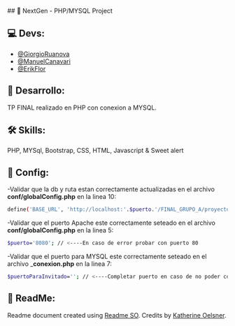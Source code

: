 ﻿﻿## 📃 NextGen - PHP/MYSQL Project

## 💻 Devs:
- [@GiorgioRuanova](https://github.com/gioruanova)
- [@ManuelCanavari](https://github.com/mcanavari43)
- [@ErikFlor](https://github.com/erikfacundo)

## 🚀 Desarrollo:
TP FINAL realizado en PHP con conexion a MYSQL.

## 🛠 Skills:
PHP, MYSql, Bootstrap, CSS, HTML, Javascript & Sweet alert


## 🔧 Config:
-Validar que la db y ruta estan correctamente actualizadas en el archivo __conf/globalConfig.php__ en la linea 10:
```bash
define('BASE_URL', 'http://localhost:'.$puerto.'/FINAL_GRUPO_A/proyecto/');
```

-Validar que el puerto Apache este correctamente seteado en el archivo __conf/globalConfig.php__ en la linea 5:
```bash
$puerto='8080'; // <----En caso de error probar con puerto 80
```

-Validar que el puerto para MYSQL este correctamente seteado en el archivo ___conexion.php__ en la linea 7:
```bash
$puertoParaInvitado=''; // <----Completar puerto en caso de no poder conectarse
```


## 📝 ReadMe:
Readme document created using [Readme SO](https://readme.so/es). Credits by [Katherine Oelsner](https://github.com/octokatherine).
